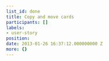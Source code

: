 ```yaml
---
list_id: done
title: Copy and move cards
participants: []
labels:
- user-story
position: 
date: 2013-01-26 16:37:12.000000000 Z
more: {}
---
```


